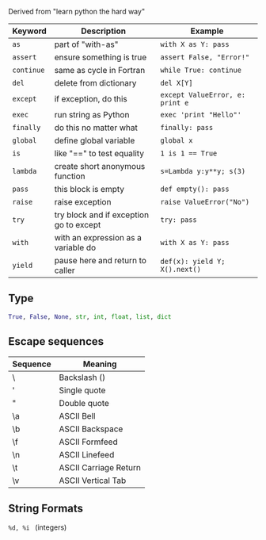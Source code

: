 Derived from "learn python the hard way"

| Keyword | Description | Example |
| ------- | ----------- | ------- |
| ```as```      | part of "with-as" | ```with X as Y: pass``` |
| ```assert```  | ensure something is true | ```assert False, "Error!"``` |
| ```continue``` | same as cycle in Fortran | ```while True: continue``` |
| ```del```     | delete from dictionary | ```del X[Y]``` |
| ```except```  | if exception, do this | ```except ValueError, e: print e``` |
| ```exec```    | run string as Python   | ```exec 'print "Hello"'``` |
| ```finally ```| do this no matter what | ``` finally: pass  ```|
| ```global ``` | define global variable | ``` global x  ```|
| ```is ```     | like "==" to test equality | ``` 1 is 1 == True  ```|
| ```lambda ``` | create short anonymous function | ``` s=Lambda y:y**y; s(3)  ```|
| ```pass ```   | this block is empty | ``` def empty(): pass  ```|
| ```raise ```  | raise exception | ```raise ValueError("No")   ```|
| ```try ```    | try block and if exception go to except | ```try: pass   ```|
| ```with ```   | with an expression as a variable do | ``` with X as Y: pass  ```|
| ```yield ```  | pause here and return to caller | ``` def(x): yield Y; X().next()  ```|

## Type
```python
True, False, None, str, int, float, list, dict
```

## Escape sequences
| Sequence | Meaning |
| --- | --- |
| \\  | Backslash (\) |
| \'  | Single quote |
| \"  | Double quote |
| \a  | ASCII Bell   |
| \b  | ASCII Backspace |
| \f  | ASCII Formfeed |
| \n  | ASCII Linefeed |
| \t  | ASCII Carriage Return |
| \v  | ASCII Vertical Tab |

## String Formats
```%d, %i ``` (integers) 
